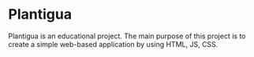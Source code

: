 # Plantigua
Plantigua is an educational project. The main purpose of this project is to create a simple web-based application by using HTML, JS, CSS.   
